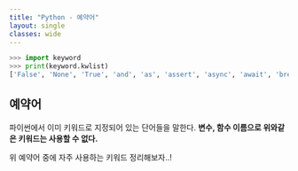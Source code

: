 ```yaml
---
title: "Python - 예약어"
layout: single
classes: wide
---
```


```python
>>> import keyword
>>> print(keyword.kwlist)
['False', 'None', 'True', 'and', 'as', 'assert', 'async', 'await', 'break', 'class', 'continue', 'def', 'del', 'elif', 'else', 'except', 'finally', 'for', 'from', 'global', 'if', 'import', 'in', 'is', 'lambda', 'nonlocal', 'not', 'or', 'pass', 'raise', 'return', 'try', 'while', 'with', 'yield']
```

## 예약어
파이썬에서 이미 키워드로 지정되어 있는 단어들을 말한다.
**변수, 함수 이름으로 위와같은 키워드는 사용할 수 없다.**

  
위 예약어 중에 자주 사용하는 키워드 정리해보자..!

